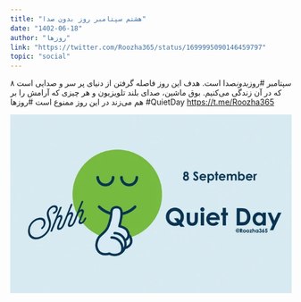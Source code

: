 ```yaml
---
title: "هشتم سپتامبر روز بدون صدا"
date: "1402-06-18"
author: "روزها"
link: "https://twitter.com/Roozha365/status/1699995090146459797"
topic: "social"
---
```


۸ سپتامبر #روز*بدون*صدا است. هدف این روز فاصله گرفتن از دنیای پر سر و صدایی است که در آن زندگی می‌کنیم. بوق ماشین، صدای بلند تلویزیون و هر چیزی که آرامش را بر هم می‌زند در این روز ممنوع است
#روزها
#QuietDay
https://t.me/Roozha365

![هشتم سپتامبر روز بدون صدا](./8-sep-rooz-bedoon-seda.webp)
